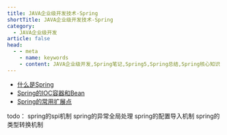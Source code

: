 ```yaml
---
title: JAVA企业级开发技术-Spring
shortTitle: JAVA企业级开发技术-Spring
category:
  - JAVA企业级开发
article: false 
head:
  - - meta
    - name: keywords
    - content: JAVA企业级开发,Spring笔记,Spring5,Spring总结,Spring核心知识
---
```



* [什么是Spring](./what-is-spring.md)
* [Spring的IOC容器和Bean](./spring-ioc.md)
* [Spring的常用扩展点](./spring-extension-point.md)


todo：
spring的spi机制
spring的异常全局处理
spring的配置导入机制
spring的类型转换机制
 